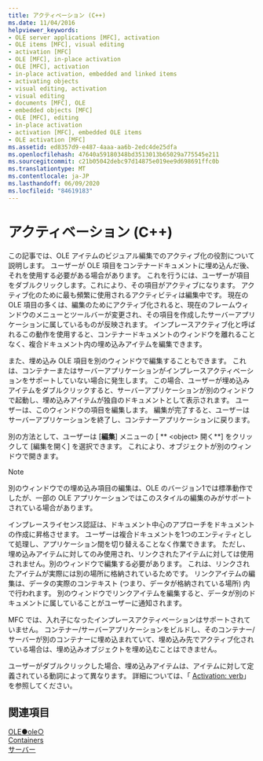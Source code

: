 ```yaml
---
title: アクティベーション (C++)
ms.date: 11/04/2016
helpviewer_keywords:
- OLE server applications [MFC], activation
- OLE items [MFC], visual editing
- activation [MFC]
- OLE [MFC], in-place activation
- OLE [MFC], activation
- in-place activation, embedded and linked items
- activating objects
- visual editing, activation
- visual editing
- documents [MFC], OLE
- embedded objects [MFC]
- OLE [MFC], editing
- in-place activation
- activation [MFC], embedded OLE items
- OLE activation [MFC]
ms.assetid: ed8357d9-e487-4aaa-aa6b-2edc4de25dfa
ms.openlocfilehash: 47640a59180348bd3513013b65029a775545e211
ms.sourcegitcommit: c21b05042debc97d14875e019ee9d698691ffc0b
ms.translationtype: MT
ms.contentlocale: ja-JP
ms.lasthandoff: 06/09/2020
ms.locfileid: "84619183"
---
```

# <a name="activation-c"></a>アクティベーション (C++)

この記事では、OLE アイテムのビジュアル編集でのアクティブ化の役割について説明します。 ユーザーが OLE 項目をコンテナードキュメントに埋め込んだ後、それを使用する必要がある場合があります。 これを行うには、ユーザーが項目をダブルクリックします。これにより、その項目がアクティブになります。 アクティブ化のために最も頻繁に使用されるアクティビティは編集中です。 現在の OLE 項目の多くは、編集のためにアクティブ化されると、現在のフレームウィンドウのメニューとツールバーが変更され、その項目を作成したサーバーアプリケーションに属しているものが反映されます。 インプレースアクティブ化と呼ばれるこの動作を使用すると、コンテナードキュメントのウィンドウを離れることなく、複合ドキュメント内の埋め込みアイテムを編集できます。

また、埋め込み OLE 項目を別のウィンドウで編集することもできます。 これは、コンテナーまたはサーバーアプリケーションがインプレースアクティベーションをサポートしていない場合に発生します。 この場合、ユーザーが埋め込みアイテムをダブルクリックすると、サーバーアプリケーションが別のウィンドウで起動し、埋め込みアイテムが独自のドキュメントとして表示されます。 ユーザーは、このウィンドウの項目を編集します。 編集が完了すると、ユーザーはサーバーアプリケーションを終了し、コンテナーアプリケーションに戻ります。

別の方法として、ユーザーは [**編集**] メニューの [ ** \<object> 開く**] をクリックして [編集を開く] を選択できます。 これにより、オブジェクトが別のウィンドウで開きます。

> [!NOTE]
> 別のウィンドウでの埋め込み項目の編集は、OLE のバージョン1では標準動作でしたが、一部の OLE アプリケーションではこのスタイルの編集のみがサポートされている場合があります。

インプレースライセンス認証は、ドキュメント中心のアプローチをドキュメントの作成に昇格させます。 ユーザーは複合ドキュメントを1つのエンティティとして処理し、アプリケーション間を切り替えることなく作業できます。 ただし、埋め込みアイテムに対してのみ使用され、リンクされたアイテムに対しては使用されません。別のウィンドウで編集する必要があります。 これは、リンクされたアイテムが実際には別の場所に格納されているためです。 リンクアイテムの編集は、データの実際のコンテキスト (つまり、データが格納されている場所) 内で行われます。 別のウィンドウでリンクアイテムを編集すると、データが別のドキュメントに属していることがユーザーに通知されます。

MFC では、入れ子になったインプレースアクティベーションはサポートされていません。 コンテナー/サーバーアプリケーションをビルドし、そのコンテナー/サーバーが別のコンテナーに埋め込まれていて、埋め込み先でアクティブ化されている場合は、埋め込みオブジェクトを埋め込むことはできません。

ユーザーがダブルクリックした場合、埋め込みアイテムは、アイテムに対して定義されている動詞によって異なります。 詳細については、「 [Activation: verb](activation-verbs.md)」を参照してください。

## <a name="see-also"></a>関連項目

[OLE●ole○](ole-in-mfc.md)<br/>
[Containers](containers.md)<br/>
[サーバー](servers.md)
